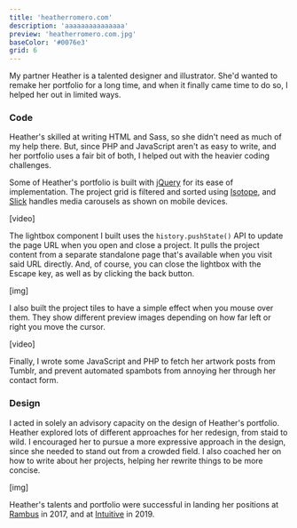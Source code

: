 ```yaml
---
title: 'heatherromero.com'
description: 'aaaaaaaaaaaaaaa'
preview: 'heatherromero.com.jpg'
baseColor: '#0076e3'
grid: 6
---
```


My partner Heather is a talented designer and illustrator. She'd wanted to remake her portfolio for a long time, and when it finally came time to do so, I helped her out in limited ways.

### Code

Heather's skilled at writing HTML and Sass, so she didn't need as much of my help there. But, since PHP and JavaScript aren't as easy to write, and her portfolio uses a fair bit of both, I helped out with the heavier coding challenges.

Some of Heather's portfolio is built with [jQuery](https://jquery.com/) for its ease of implementation. The project grid is filtered and sorted using [Isotope](https://isotope.metafizzy.co/), and [Slick](https://kenwheeler.github.io/slick/) handles media carousels as shown on mobile devices.

[video]

The lightbox component I built uses the `history.pushState()` API to update the page URL when you open and close a project. It pulls the project content from a separate standalone page that's available when you visit said URL directly. And, of course, you can close the lightbox with the Escape key, as well as by clicking the back button.

[img]

I also built the project tiles to have a simple effect when you mouse over them. They show different preview images depending on how far left or right you move the cursor.

[video]

Finally, I wrote some JavaScript and PHP to fetch her artwork posts from Tumblr, and prevent automated spambots from annoying her through her contact form.

### Design

I acted in solely an advisory capacity on the design of Heather's portfolio. Heather explored lots of different approaches for her redesign, from staid to wild. I encouraged her to pursue a more expressive approach in the design, since she needed to stand out from a crowded field. I also coached her on how to write about her projects, helping her rewrite things to be more concise.

[img]

Heather's talents and portfolio were successful in landing her positions at [Rambus](https://www.rambus.com/) in 2017, and at [Intuitive](https://www.intuitive.com/) in 2019.

